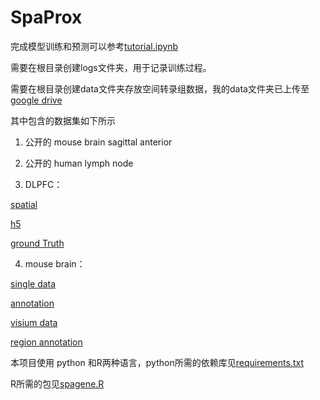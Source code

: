 # SpaProx

完成模型训练和预测可以参考[tutorial.ipynb](tutorial.ipynb)

需要在根目录创建logs文件夹，用于记录训练过程。

需要在根目录创建data文件夹存放空间转录组数据，我的data文件夹已上传至[google drive](https://drive.google.com/drive/folders/1Gc8KkX8D7Wdem_suglcaB4vsZ1Udj86r?usp=drive_link)

其中包含的数据集如下所示

1. 公开的 mouse brain sagittal anterior

2. 公开的 human lymph node

3. DLPFC：

[spatial](https://github.com/LieberInstitute/HumanPilot/tree/master/10X)

[h5](https://github.com/LieberInstitute/spatialLIBD)

[ground Truth](https://drive.google.com/drive/folders/10lhz5VY7YfvHrtV40MwaqLmWz56U9eBP?usp=sharing)

4. mouse brain：

[single data](https://cell2location.cog.sanger.ac.uk/tutorial/mouse_brain_snrna/all_cells_20200625.h5ad)

[annotation](https://cell2location.cog.sanger.ac.uk/tutorial/mouse_brain_snrna/snRNA_annotation_astro_subtypes_refined59_20200823.csv)

[visium data](https://cell2location.cog.sanger.ac.uk/tutorial/mouse_brain_visium_wo_cloupe_data.zip)

[region annotation](https://github.com/vitkl/cell2location_paper/blob/master/notebooks/selected_results/mouse_visium_snrna/scvi/v3_lr0002_Adam_signatures_c2l_Cell2location_5experiments_59clusters_14968locations_12809genes_Nonebatch_size_amortisedFalse_20000max_epochs_200alphatest/20200904_regionAnnotation_per_location.csv)

本项目使用 python 和R两种语言，python所需的依赖库见[requirements.txt](requirements.txt)

R所需的包见[spagene.R](spagene.R)
